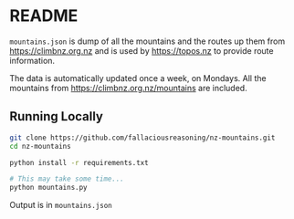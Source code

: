# README

`mountains.json` is dump of all the mountains and the routes up them from
https://climbnz.org.nz and is used by https://topos.nz to provide route
information.

The data is automatically updated once a week, on Mondays. All the mountains
from https://climbnz.org.nz/mountains are included.

## Running Locally

```bash
git clone https://github.com/fallaciousreasoning/nz-mountains.git
cd nz-mountains

python install -r requirements.txt

# This may take some time...
python mountains.py
```

Output is in `mountains.json` 
